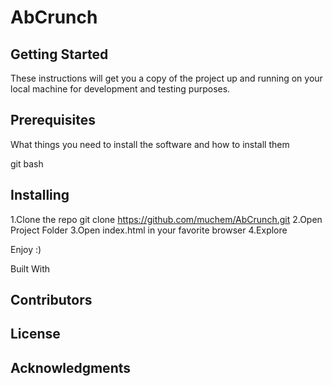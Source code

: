 # AbCrunch

## Getting Started
These instructions will get you a copy of the project up and running on your local machine for development and testing purposes.

## Prerequisites
What things you need to install the software and how to install them

git bash

## Installing
 1.Clone the repo
 git clone https://github.com/muchem/AbCrunch.git
 2.Open Project Folder
 3.Open index.html in your favorite browser
 4.Explore

Enjoy :)

Built With


## Contributors


## License


## Acknowledgments
